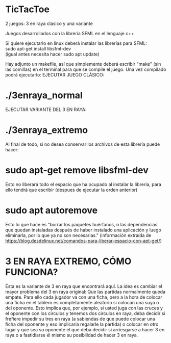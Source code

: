 # TicTacToe
2 juegos: 3 en raya clasico y una variante

Juegos desarrollados con la libreria SFML en el lenguaje c++

Si quiere ejecutarlo en linux deberá instalar las librerías para SFML:
<br> sudo apt-get install libsfml-dev </br>
(igual antes necesita hacer sudo apt update)

Hay adjunto un makefile, así que simplemente deberá escribir "make" (sin las comillas) en el terminal para que se compile el juego. Una vez compilado podrá ejecutarlo:
EJECUTAR JUEGO CLÁSICO:
# ./3enraya_normal
EJECUTAR VARIANTE DEL 3 EN RAYA:
# ./3enraya_extremo

Al final de todo, si no desea conservar los archivos de esta librería puede hacer:
# sudo apt-get remove libsfml-dev
Esto no liberará todo el espacio que ha ocupado al instalar la librería, para ello tendrá que escribir (despues de ejecutar la orden anterior) 
# sudo apt autoremove 
Esto lo que hace es "borrar los paquetes huérfanos, o las dependencias que quedan instaladas después de haber instalado una aplicación y luego eliminarla, por lo que ya no son necesarias." (información extraída de https://blog.desdelinux.net/comandos-para-liberar-espacio-con-apt-get/)


# 3 EN RAYA EXTREMO, CÓMO FUNCIONA?

Ésta es la variante de 3 en raya que encontrará aquí. La idea es cambiar el mayor problema del 3 en raya original: Que las partidas normalmente queda empate. Para ello cada jugador va con una ficha, pero a la hora de colocar una ficha en el tablero es completamente aleatorio si colocan una suya o del oponente. Esto implica que, por ejemplo, si usted juga con las cruces y el oponente con los circulos y tenemos dos circulos en raya, deba decidir si frefiere impedir su tres en raya (a sabiendas de que puede colocar una ficha del oponente y eso implicaría regalarle la partida) o colocar en otro lugar y que sea su oponente el que deba decidir si arriesgarse a hacer 3 en raya o a fastidiarse él mismo su posibilidad de hacer 3 en raya.


